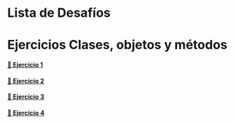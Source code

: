 # Lista de Desafíos

# Ejercicios Clases, objetos y métodos



#### [🔗 Ejercicio 1](https://github.com/osobuxs/Tp-4-Rolling-JS/tree/main/Ej1#readme)

#### [🔗 Ejercicio 2](https://github.com/osobuxs/Tp-4-Rolling-JS/tree/main/Ej2#readme)

#### [🔗 Ejercicio 3](https://github.com/osobuxs/Tp-4-Rolling-JS/tree/main/Ej3#readme)

#### [🔗 Ejercicio 4](https://github.com/osobuxs/Tp-4-Rolling-JS/tree/main/Ej4#readme)








